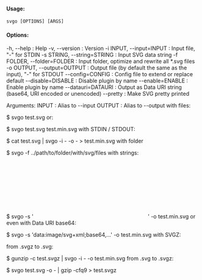 #### Usage:
`svgo [OPTIONS] [ARGS]`

#### Options:
  -h, --help : Help
  -v, --version : Version
  -i INPUT, --input=INPUT : Input file, "-" for STDIN
  -s STRING, --string=STRING : Input SVG data string
  -f FOLDER, --folder=FOLDER : Input folder, optimize and rewrite all *.svg files
  -o OUTPUT, --output=OUTPUT : Output file (by default the same as the input), "-" for STDOUT
  --config=CONFIG : Config file to extend or replace default
  --disable=DISABLE : Disable plugin by name
  --enable=ENABLE : Enable plugin by name
  --datauri=DATAURI : Output as Data URI string (base64, URI encoded or unencoded)
  --pretty : Make SVG pretty printed

Arguments:
  INPUT : Alias to --input
  OUTPUT : Alias to --output
with files:

$ svgo test.svg
or:

$ svgo test.svg test.min.svg
with STDIN / STDOUT:

$ cat test.svg | svgo -i - -o - > test.min.svg
with folder

$ svgo -f ../path/to/folder/with/svg/files
with strings:

$ svgo -s '<svg version="1.1">test</svg>' -o test.min.svg
or even with Data URI base64:

$ svgo -s 'data:image/svg+xml;base64,…' -o test.min.svg
with SVGZ:

from .svgz to .svg:

$ gunzip -c test.svgz | svgo -i - -o test.min.svg
from .svg to .svgz:

$ svgo test.svg -o - | gzip -cfq9 > test.svgz
